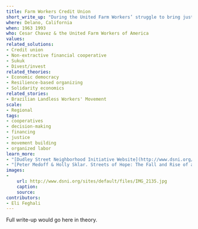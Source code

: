 ```yaml
---
title: Farm Workers Credit Union
short_write_up: "During the United Farm Workers’ struggle to bring justice and dignity to the lives of farm workers, the farm worker community fought a key battle against banks that refused to provide loans to workers while financing the owners who were exploiting them on the fields. Labor leader and organizer Cesar Chavez argued for the community to start their own credit union. Pooling their resources allowed workers to meet their financial needs and support the movement during the winter months, making it easier to strike in the summer. Six years after its founding, the Farm Workers Credit Union had loaned $183,000 to 874 members. "
where: Delano, California
when: 1963 1993
who: Cesar Chavez & the United Farm Workers of America
values:
related_solutions:
- Credit union
- Non-extractive financial cooperative
- Sukuk
- Divest/invest
related_theories:
- Economic democracy
- Resilience-based organizing
- Solidarity economics
related_stories:
- Brazilian Landless Workers' Movement
scale:
- Regional
tags: 
- cooperatives
- decision-making
- financing
- justice
- movement building
- organized labor
learn_more:
- "[Dudley Street Neighborhood Initiative Website](http://www.dsni.org/)"
- "[Peter Medoff & Holly Sklar. Streets of Hope: The Fall and Rise of an Urban Neighborhood. South End Press, 1994.](http://www.southendpress.org/2004/items/StreetsHope)"
images:
-
    url: http://www.dsni.org/sites/default/files/IMG_2135.jpg
    caption:
    source:
contributors:
- Eli Feghali
---
```

Full write-up would go here in theory.
